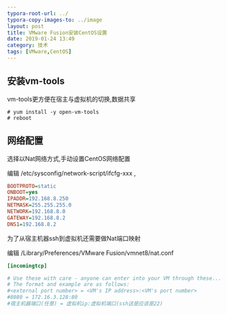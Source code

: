 ```yaml
---
typora-root-url: ../
typora-copy-images-to: ../image
layout: post
title: VMware Fusion安装CentOS设置
date: 2019-01-24 13:49
category: 技术
tags: [VMware,CentOS]
---
```




## 安装vm-tools

vm-tools更方便在宿主与虚拟机的切换,数据共享

```shell
# yum install -y open-vm-tools
# reboot
```

## 网络配置

 选择以Nat网络方式,手动设置CentOS网络配置

编辑 /etc/sysconfig/network-script/ifcfg-xxx ,

```ini
BOOTPROTO=static
ONBOOT=yes
IPADDR=192.168.8.250
NETMASK=255.255.255.0
NETWORK=192.168.8.0
GATEWAY=192.168.8.2
DNS1=192.168.8.2 
```

为了从宿主机器ssh到虚拟机还需要做Nat端口映射

编辑 /Library/Preferences/VMware Fusion/vmnet8/nat.conf 

```ini
[incomingtcp]

# Use these with care - anyone can enter into your VM through these...
# The format and example are as follows:
#<external port number> = <VM's IP address>:<VM's port number>
#8080 = 172.16.3.128:80
#宿主机器端口(任意) = 虚拟机ip:虚拟机端口(ssh这是应该是22)
```

